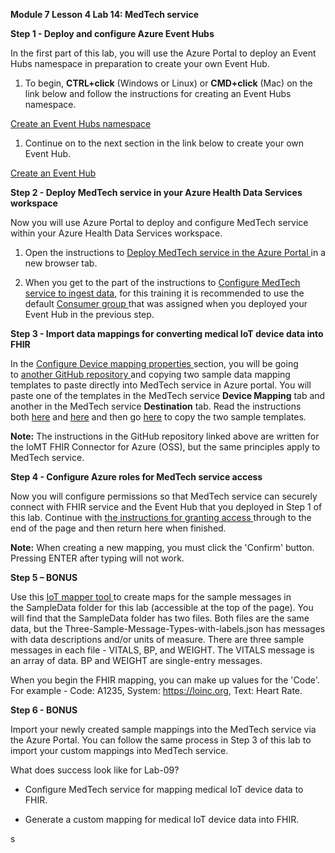 **Module 7 Lesson 4 Lab 14: MedTech service**

**Step 1 - Deploy and configure Azure Event Hubs**

In the first part of this lab, you will use the Azure Portal to deploy an Event
Hubs namespace in preparation to create your own Event Hub.

1.  To begin, **CTRL+click** (Windows or Linux) or **CMD+click** (Mac) on the
    link below and follow the instructions for creating an Event Hubs namespace.

[Create an Event Hubs
namespace](https://docs.microsoft.com/en-us/azure/event-hubs/event-hubs-create#create-an-event-hubs-namespace)

1.  Continue on to the next section in the link below to create your own Event
    Hub.

[Create an Event
Hub](https://docs.microsoft.com/en-us/azure/event-hubs/event-hubs-create#create-an-event-hub)

**Step 2 - Deploy MedTech service in your Azure Health Data Services workspace**

Now you will use Azure Portal to deploy and configure MedTech service within
your Azure Health Data Services workspace.

1.  Open the instructions to [Deploy MedTech service in the Azure
    Portal ](https://docs.microsoft.com/en-us/azure/healthcare-apis/iot/deploy-iot-connector-in-azure)in
    a new browser tab.

2.  When you get to the part of the instructions to [Configure MedTech service
    to ingest
    data](https://docs.microsoft.com/en-us/azure/healthcare-apis/iot/deploy-iot-connector-in-azure#configure-medtech-service-to-ingest-data),
    for this training it is recommended to use the default [Consumer
    group ](https://docs.microsoft.com/en-us/azure/event-hubs/event-hubs-features#consumer-groups)that
    was assigned when you deployed your Event Hub in the previous step.

**Step 3 - Import data mappings for converting medical IoT device data into
FHIR**

In the [Configure Device mapping
properties ](https://docs.microsoft.com/en-us/azure/healthcare-apis/iot/deploy-iot-connector-in-azure#configure-device-mapping-properties)section,
you will be going to [another GitHub
repository ](https://github.com/microsoft/iomt-fhir/blob/main/docs/Configuration.md#device-content-mapping)and
copying two sample data mapping templates to paste directly into MedTech service
in Azure portal. You will paste one of the templates in the MedTech
service **Device Mapping** tab and another in the MedTech
service **Destination** tab. Read the instructions
both [here](https://docs.microsoft.com/en-us/azure/healthcare-apis/iot/deploy-iot-connector-in-azure#configure-device-mapping-properties) and [here](https://github.com/microsoft/iomt-fhir/blob/main/docs/Configuration.md#device-content-mapping) and
then
go [here](https://github.com/microsoft/azure-health-data-services-workshop/tree/main/Challenge-09%20-%20MedTech%20service/SampleData/Answers) to
copy the two sample templates.

**Note:** The instructions in the GitHub repository linked above are written for
the IoMT FHIR Connector for Azure (OSS), but the same principles apply to
MedTech service.

**Step 4 - Configure Azure roles for MedTech service access**

Now you will configure permissions so that MedTech service can securely connect
with FHIR service and the Event Hub that you deployed in Step 1 of this lab.
Continue with [the instructions for granting
access ](https://docs.microsoft.com/en-us/azure/healthcare-apis/iot/deploy-iot-connector-in-azure#granting-medtech-service-access)through
to the end of the page and then return here when finished.

**Note:** When creating a new mapping, you must click the 'Confirm' button.
Pressing ENTER after typing will not work.

**Step 5 – BONUS**

Use this [IoT mapper
tool ](https://github.com/microsoft/iomt-fhir/tree/main/tools/data-mapper)to
create maps for the sample messages in the SampleData folder for this lab
(accessible at the top of the page). You will find that the SampleData folder
has two files. Both files are the same data, but
the Three-Sample-Message-Types-with-labels.json has messages with data
descriptions and/or units of measure. There are three sample messages in each
file - VITALS, BP, and WEIGHT. The VITALS message is an array of
data. BP and WEIGHT are single-entry messages.

When you begin the FHIR mapping, you can make up values for the 'Code'. For
example - Code: A1235, System: https://loinc.org, Text: Heart Rate.

**Step 6 - BONUS**

Import your newly created sample mappings into the MedTech service via the Azure
Portal. You can follow the same process in Step 3 of this lab to import your
custom mappings into MedTech service.

What does success look like for Lab-09?

-   Configure MedTech service for mapping medical IoT device data to FHIR.

-   Generate a custom mapping for medical IoT device data into FHIR.

s

